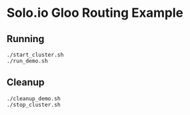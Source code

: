 # Solo.io Gloo Routing Example

## Running

```shell
./start_cluster.sh
./run_demo.sh
```

## Cleanup

```shell
./cleanup_demo.sh
./stop_cluster.sh
```
